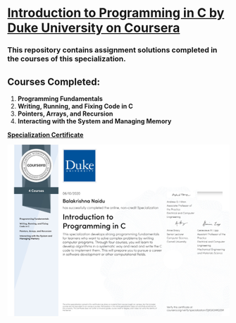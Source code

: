 # [Introduction to Programming in C by Duke University on Coursera](https://www.coursera.org/specializations/c-programming)

### This repository contains assignment solutions completed in the courses of this specialization.

## Courses Completed:
1. **Programming Fundamentals**
2. **Writing, Running, and Fixing Code in C**
3. **Pointers, Arrays, and Recursion**
4. **Interacting with the System and Managing Memory**

**[Specialization Certificate](https://coursera.org/share/b96ec00c86bc08bcadce953a9ba739d3)**


![](/certificate.jpg)